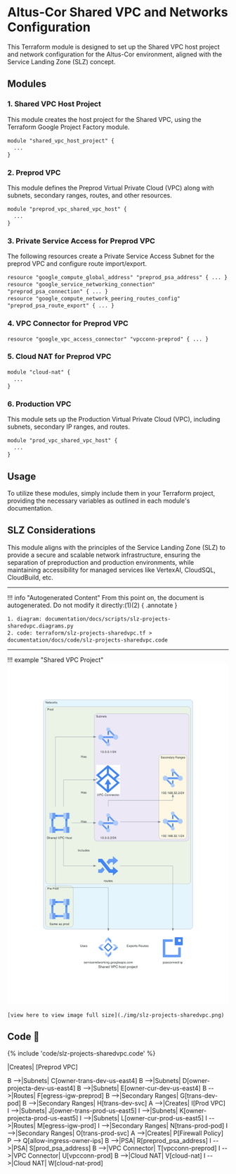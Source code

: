 # Altus-Cor Shared VPC and Networks Configuration

This Terraform module is designed to set up the Shared VPC host project and network configuration for the Altus-Cor environment, aligned with the Service Landing Zone (SLZ) concept.

## Modules

### 1. Shared VPC Host Project

This module creates the host project for the Shared VPC, using the Terraform Google Project Factory module.

```hcl
module "shared_vpc_host_project" {
  ...
}
```

### 2. Preprod VPC

This module defines the Preprod Virtual Private Cloud (VPC) along with subnets, secondary ranges, routes, and other resources.

```hcl
module "preprod_vpc_shared_vpc_host" {
  ...
}
```

### 3. Private Service Access for Preprod VPC

The following resources create a Private Service Access Subnet for the preprod VPC and configure route import/export.

```hcl
resource "google_compute_global_address" "preprod_psa_address" { ... }
resource "google_service_networking_connection" "preprod_psa_connection" { ... }
resource "google_compute_network_peering_routes_config" "preprod_psa_route_export" { ... }
```

### 4. VPC Connector for Preprod VPC

```hcl
resource "google_vpc_access_connector" "vpcconn-preprod" { ... }
```

### 5. Cloud NAT for Preprod VPC

```hcl
module "cloud-nat" {
  ...
}
```

### 6. Production VPC

This module sets up the Production Virtual Private Cloud (VPC), including subnets, secondary IP ranges, and routes.

```hcl
module "prod_vpc_shared_vpc_host" {
  ...
}
```

## Usage

To utilize these modules, simply include them in your Terraform project, providing the necessary variables as outlined in each module's documentation.

## SLZ Considerations

This module aligns with the principles of the Service Landing Zone (SLZ) to provide a secure and scalable network infrastructure, ensuring the separation of preproduction and production environments, while maintaining accessibility for managed services like VertexAI, CloudSQL, CloudBuild, etc.

---

!!! info "Autogenerated Content"
    From this point on, the document is autogenerated. Do not modify it directly:(1)(2)
    { .annotate }

    1. diagram: documentation/docs/scripts/slz-projects-sharedvpc.diagrams.py
    2. code: terraform/slz-projects-sharedvpc.tf > documentation/docs/code/slz-projects-sharedvpc.code

---

!!! example "Shared VPC Project"
    ![image info](./img/slz-projects-sharedvpc.png)

    [view here to view image full size](./img/slz-projects-sharedvpc.png)

## Code 📜

{% include 'code/slz-projects-sharedvpc.code' %}

<!-- ```mermaid
 "graph TD
   A[Shared VPC Host Project] -->|Creates| [Preprod VPC]

B -->|Subnets| C[owner-trans-dev-us-east4]
B -->|Subnets| D[owner-projecta-dev-us-east4]
B -->|Subnets| E[owner-cur-dev-us-east4]
B -->|Routes| F[egress-igw-preprod]
B -->|Secondary Ranges| G[trans-dev-pod]
B -->|Secondary Ranges| H[trans-dev-svc]
A -->|Creates| I[Prod VPC]
I -->|Subnets| J[owner-trans-prod-us-east5]
I -->|Subnets| K[owner-projecta-prod-us-east5]
I -->|Subnets| L[owner-cur-prod-us-east5]
I -->|Routes| M[egress-igw-prod]
I -->|Secondary Ranges| N[trans-prod-pod]
I -->|Secondary Ranges| O[trans-prod-svc]
A -->|Creates| P[Firewall Policy]
P --> Q[allow-ingress-owner-ips]
B -->|PSA| R[preprod_psa_address]
I -->|PSA| S[prod_psa_address]
B -->|VPC Connector| T[vpcconn-preprod]
I -->|VPC Connector| U[vpcconn-prod]
B -->|Cloud NAT| V[cloud-nat]
I -->|Cloud NAT| W[cloud-nat-prod]

```-->

```
